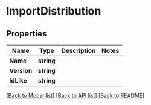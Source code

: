 # ImportDistribution

## Properties

Name | Type | Description | Notes
------------ | ------------- | ------------- | -------------
**Name** | **string** |  | 
**Version** | **string** |  | 
**IdLike** | **string** |  | 

[[Back to Model list]](../README.md#documentation-for-models) [[Back to API list]](../README.md#documentation-for-api-endpoints) [[Back to README]](../README.md)


